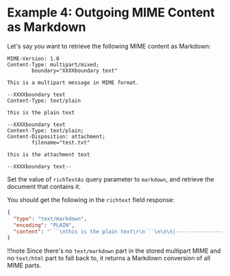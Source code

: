 # Example 4: Outgoing MIME Content as Markdown

Let's say you want to retrieve the following MIME content as Markdown:

```text
MIME-Version: 1.0
Content-Type: multipart/mixed;
        boundary="XXXXboundary text"

This is a multipart message in MIME format.

--XXXXboundary text
Content-Type: text/plain

this is the plain text

--XXXXboundary text
Content-Type: text/plain;
Content-Disposition: attachment;
        filename="test.txt"

this is the attachment text

--XXXXboundary text--
```

Set the value of `richTextAs` query parameter to `markdown`, and retrieve the document that contains it.

You should get the following in the `richtext` field response:

```json
{
  "type": "text/markdown",
  "encoding": "PLAIN",
  "content": "```\nthis is the plain text\r\n```\n\n\n|-------------------------------------------------------------------------------------------------------------------------|----------------------------------------|\n| [![Document Icon](/icons/medoc.gif)test.txt](/Demo.nsf/0/2d7369e981bf1c8400258b1d003e1a01/Body/M2/test.txt?OpenElement) | **Type:** text/plain **Name:**test.txt |\n\n<br />\n\n"
}
```

!!!note
    Since there's no `text/markdown` part in the stored multipart MIME and no `text/html` part to fall back to, it returns a Markdown conversion of all MIME parts.
